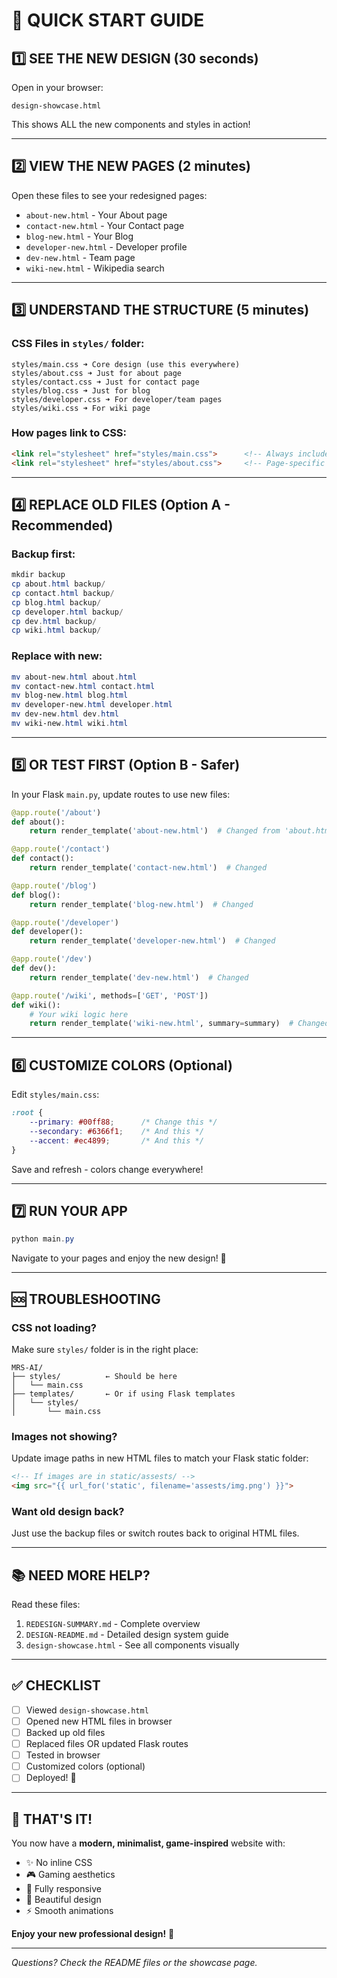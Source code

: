 # 🚀 QUICK START GUIDE

## 1️⃣ SEE THE NEW DESIGN (30 seconds)

Open in your browser:
```
design-showcase.html
```

This shows ALL the new components and styles in action!

---

## 2️⃣ VIEW THE NEW PAGES (2 minutes)

Open these files to see your redesigned pages:
- `about-new.html` - Your About page
- `contact-new.html` - Your Contact page  
- `blog-new.html` - Your Blog
- `developer-new.html` - Developer profile
- `dev-new.html` - Team page
- `wiki-new.html` - Wikipedia search

---

## 3️⃣ UNDERSTAND THE STRUCTURE (5 minutes)

### CSS Files in `styles/` folder:
```
styles/main.css ➜ Core design (use this everywhere)
styles/about.css ➜ Just for about page
styles/contact.css ➜ Just for contact page
styles/blog.css ➜ Just for blog
styles/developer.css ➜ For developer/team pages
styles/wiki.css ➜ For wiki page
```

### How pages link to CSS:
```html
<link rel="stylesheet" href="styles/main.css">      <!-- Always include -->
<link rel="stylesheet" href="styles/about.css">     <!-- Page-specific -->
```

---

## 4️⃣ REPLACE OLD FILES (Option A - Recommended)

### Backup first:
```powershell
mkdir backup
cp about.html backup/
cp contact.html backup/
cp blog.html backup/
cp developer.html backup/
cp dev.html backup/
cp wiki.html backup/
```

### Replace with new:
```powershell
mv about-new.html about.html
mv contact-new.html contact.html
mv blog-new.html blog.html
mv developer-new.html developer.html
mv dev-new.html dev.html
mv wiki-new.html wiki.html
```

---

## 5️⃣ OR TEST FIRST (Option B - Safer)

In your Flask `main.py`, update routes to use new files:

```python
@app.route('/about')
def about():
    return render_template('about-new.html')  # Changed from 'about.html'

@app.route('/contact')
def contact():
    return render_template('contact-new.html')  # Changed

@app.route('/blog')
def blog():
    return render_template('blog-new.html')  # Changed

@app.route('/developer')
def developer():
    return render_template('developer-new.html')  # Changed

@app.route('/dev')
def dev():
    return render_template('dev-new.html')  # Changed

@app.route('/wiki', methods=['GET', 'POST'])
def wiki():
    # Your wiki logic here
    return render_template('wiki-new.html', summary=summary)  # Changed
```

---

## 6️⃣ CUSTOMIZE COLORS (Optional)

Edit `styles/main.css`:

```css
:root {
    --primary: #00ff88;      /* Change this */
    --secondary: #6366f1;    /* And this */
    --accent: #ec4899;       /* And this */
}
```

Save and refresh - colors change everywhere!

---

## 7️⃣ RUN YOUR APP

```powershell
python main.py
```

Navigate to your pages and enjoy the new design! 🎉

---

## 🆘 TROUBLESHOOTING

### CSS not loading?
Make sure `styles/` folder is in the right place:
```
MRS-AI/
├── styles/          ← Should be here
│   └── main.css
├── templates/       ← Or if using Flask templates
│   └── styles/
│       └── main.css
```

### Images not showing?
Update image paths in new HTML files to match your Flask static folder:
```html
<!-- If images are in static/assests/ -->
<img src="{{ url_for('static', filename='assests/img.png') }}">
```

### Want old design back?
Just use the backup files or switch routes back to original HTML files.

---

## 📚 NEED MORE HELP?

Read these files:
1. `REDESIGN-SUMMARY.md` - Complete overview
2. `DESIGN-README.md` - Detailed design system guide
3. `design-showcase.html` - See all components visually

---

## ✅ CHECKLIST

- [ ] Viewed `design-showcase.html`
- [ ] Opened new HTML files in browser
- [ ] Backed up old files
- [ ] Replaced files OR updated Flask routes
- [ ] Tested in browser
- [ ] Customized colors (optional)
- [ ] Deployed! 🚀

---

## 🎉 THAT'S IT!

You now have a **modern, minimalist, game-inspired** website with:
- ✨ No inline CSS
- 🎮 Gaming aesthetics  
- 📱 Fully responsive
- 🎨 Beautiful design
- ⚡ Smooth animations

**Enjoy your new professional design!** 💚

---

*Questions? Check the README files or the showcase page.*
